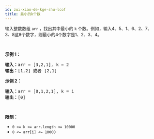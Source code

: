 ```yaml
---
id: zui-xiao-de-kge-shu-lcof
title: 最小的k个数
---
```

输入整数数组 <code>arr</code> ，找出其中最小的 <code>k</code> 个数。例如，输入4、5、1、6、2、7、3、8这8个数字，则最小的4个数字是1、2、3、4。

 

**示例 1：**


<pre><strong>输入：</strong>arr = [3,2,1], k = 2<br/><strong>输出：</strong>[1,2] 或者 [2,1]<br/></pre>

**示例 2：**


<pre><strong>输入：</strong>arr = [0,1,2,1], k = 1<br/><strong>输出：</strong>[0]</pre>

 

**限制：**


- <code>0 &lt;= k &lt;= arr.length &lt;= 10000</code>
- <code>0 &lt;= arr[i] &lt;= 10000</code>
